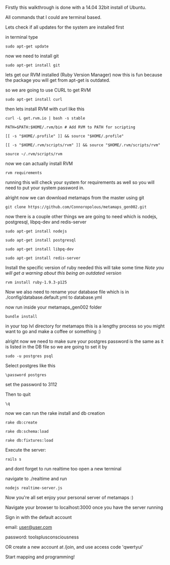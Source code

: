 Firstly this walkthrough is done with a 14.04 32bit install of Ubuntu.

All commands that I could are terminal based.

Lets check if all updates for the system are installed first

in terminal type

    sudo apt-get update

now we need to install git

    sudo apt-get install git

lets get our RVM installed (Ruby Version Manager) now this is fun because the package you will get from apt-get is outdated.

so we are going to use CURL to get RVM

    sudo apt-get install curl

then lets install RVM with curl like this

    curl -L get.rvm.io | bash -s stable

    PATH=$PATH:$HOME/.rvm/bin # Add RVM to PATH for scripting

    [[ -s "$HOME/.profile" ]] && source "$HOME/.profile"

    [[ -s "$HOME/.rvm/scripts/rvm" ]] && source "$HOME/.rvm/scripts/rvm"

    source ~/.rvm/scripts/rvm

now we can actually install RVM

    rvm requirements

running this will check your system for requirements as well so you will need to put your system password in.

alright now we can download metamaps from the master using git

    git clone https://github.com/Connoropolous/metamaps_gen002.git

now there is a couple other things we are going to need which is nodejs, postgresql, libpq-dev and redis-server

    sudo apt-get install nodejs

    sudo apt-get install postgresql

    sudo apt-get install libpq-dev

    sudo apt-get install redis-server

Install the specific version of ruby needed this will take some time *Note you will get a warning about this being an outdated version*

    rvm install ruby-1.9.3-p125

Now we also need to rename your database file which is in ./config/database.default.yml to database.yml

now run inside your metamaps_gen002 folder

    bundle install

in your top lvl directory for metamaps this is a lengthy process so you might want to go and make a coffee or something :)

alright now we need to make sure your postgres password is the same as it is listed in the DB file so we are going to set it by

    sudo -u postgres psql

Select postgres like this

    \password postgres

set the password to 3112

Then to quit

    \q

now we can run the rake install and db creation

    rake db:create

    rake db:schema:load
 
    rake db:fixtures:load

Execute the server: 
    
    rails s

and dont forget to run realtime too open a new terminal

navigate to ./realtime and run 

    nodejs realtime-server.js

Now you're all set enjoy your personal server of metamaps :)

Navigate your browser to localhost:3000 once you have the server running

Sign in with the default account

email: user@user.com

password: toolsplusconsciousness

OR create a new account at /join, and use access code 'qwertyui'

Start mapping and programming!
